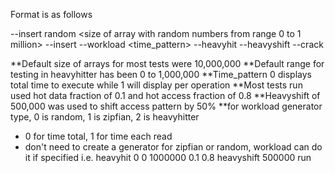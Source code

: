 Format is as follows


--insert random <size of array with random numbers from range 0 to 1 million>
--insert <value to place into cog>
--workload <workload type> <rebalance> <number of reads> <key range> <time_pattern> <sort or not sort>
--heavyhit <key shift> <lower bound> <upper bound> <hot data fraction> <hot access fraction>
--heavyshift <amount you want heavy hitter value to be shifted by>
--crack

**Default size of arrays for most tests were 10,000,000
**Default range for testing in heavyhitter has been 0 to 1,000,000
**Time_pattern 0 displays total time to execute while 1 will display per operation
**Most tests run used hot data fraction of 0.1 and hot access fraction of 0.8
**Heavyshift of 500,000 was used to shift access pattern by 50%
**for workload generator type, 0 is random, 1 is zipfian, 2 is heavyhitter
 * 0 for time total, 1 for time each read
 * don't need to create a generator for zipfian or random, workload can do it if specified
 i.e.
 heavyhit 0 0 1000000 0.1 0.8
 heavyshift 500000
 run
